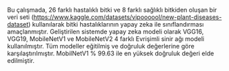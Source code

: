 Bu çalışmada, 26 farklı hastalıklı bitki ve 8 farklı sağlıklı bitkiden oluşan bir veri seti (https://www.kaggle.com/datasets/vipoooool/new-plant-diseases-dataset) kullanılarak bitki hastalıklarının yapay zeka ile sınıflandırması amaçlanmıştır. Geliştirilen sistemde yapay zeka modeli olarak VGG16, VGG19, MobileNetV1 ve MobileNetV2 4 farklı Evrişimli sinir ağı modeli kullanılmıştır. Tüm modeller eğitilmiş ve doğruluk değerlerine göre karşılaştırılmıştır. MobilNetV1 % 99.63 ile en yüksek doğruluk değeri elde edilmiştir. 
